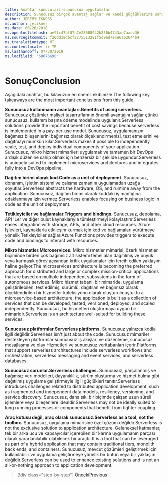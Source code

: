 ```yaml
---
title: Anahtar sunucuları-sunucusuz uygulamalar
description: Sunucusuz birçok avantaj sağlar ve kendi güçlüklerine sahiptir. Bu kılavuzdaki önemli nesnelerin Özeti.
author: JEREMYLIKNESS
ms.author: jeliknes
ms.date: 06/26/2018
ms.openlocfilehash: ae9fc47bf07a7e28688942b856b4743ae7aadc36
ms.sourcegitcommit: f20dd18dbcf2275513281f5d9ad7ece6a62644b4
ms.translationtype: MT
ms.contentlocale: tr-TR
ms.lasthandoff: 07/30/2019
ms.locfileid: "68676690"
---
```

# <a name="conclusion"></a><span data-ttu-id="256b8-104">Sonuç</span><span class="sxs-lookup"><span data-stu-id="256b8-104">Conclusion</span></span>

<span data-ttu-id="256b8-105">Aşağıdaki anahtar, bu kılavuzun en önemli ekibinizle.</span><span class="sxs-lookup"><span data-stu-id="256b8-105">The following key takeaways are the most important conclusions from this guide.</span></span>

<span data-ttu-id="256b8-106">**Sunucusuz kullanmanın avantajları.**</span><span class="sxs-lookup"><span data-stu-id="256b8-106">**Benefits of using serverless.**</span></span> <span data-ttu-id="256b8-107">Sunucusuz çözümler maliyet tasarruflarının önemli avantajını sağlar çünkü sunucusuz, kullanım başına ödeme modelinde uygulanır.</span><span class="sxs-lookup"><span data-stu-id="256b8-107">Serverless solutions provide the important benefit of cost savings because serverless is implemented in a pay-per-use model.</span></span> <span data-ttu-id="256b8-108">Sunucusuz, uygulamanızın bağımsız bileşenlerini bağımsız olarak ölçeklendirmenizi, test etmelerini ve dağıtmayı mümkün kılar.</span><span class="sxs-lookup"><span data-stu-id="256b8-108">Serverless makes it possible to independently scale, test, and deploy individual components of your application.</span></span> <span data-ttu-id="256b8-109">Sunucusuz, mikro hizmet mimarileri uygulamak ve tamamen bir DevOps ardışık düzenine sahip olmak için benzersiz bir şekilde uygundur.</span><span class="sxs-lookup"><span data-stu-id="256b8-109">Serverless is uniquely suited to implement microservices architectures and integrates fully into a DevOps pipeline.</span></span>

<span data-ttu-id="256b8-110">**Dağıtım birimi olarak kod.**</span><span class="sxs-lookup"><span data-stu-id="256b8-110">**Code as a unit of deployment.**</span></span> <span data-ttu-id="256b8-111">Sunucusuz, donanım, işletim sistemi ve çalışma zamanını uygulamadan uzağa soyutlar.</span><span class="sxs-lookup"><span data-stu-id="256b8-111">Serverless abstracts the hardware, OS, and runtime away from the application.</span></span> <span data-ttu-id="256b8-112">Sunucusuz, dağıtım birimi olarak koddaki iş mantığına odaklanmaya izin vermez.</span><span class="sxs-lookup"><span data-stu-id="256b8-112">Serverless enables focusing on business logic in code as the unit of deployment.</span></span>

<span data-ttu-id="256b8-113">**Tetikleyiciler ve bağlamalar.**</span><span class="sxs-lookup"><span data-stu-id="256b8-113">**Triggers and bindings.**</span></span> <span data-ttu-id="256b8-114">Sunucusuz, depolama, API 'Ler ve diğer bulut kaynaklarıyla tümleştirmeyi kolaylaştırır.</span><span class="sxs-lookup"><span data-stu-id="256b8-114">Serverless eases integration with storage, APIs, and other cloud resources.</span></span> <span data-ttu-id="256b8-115">Azure Işlevleri, kaynaklarla etkileşim kurmak için kod ve bağlamaları yürütmeye yönelik Tetikleyiciler sağlar.</span><span class="sxs-lookup"><span data-stu-id="256b8-115">Azure Functions provides triggers to execute code and bindings to interact with resources.</span></span>

<span data-ttu-id="256b8-116">**Mikro hizmetler.**</span><span class="sxs-lookup"><span data-stu-id="256b8-116">**Microservices.**</span></span> <span data-ttu-id="256b8-117">Mikro hizmetler mimarisi, özerk hizmetler biçiminde birden çok bağımsız alt sistemi temel alan dağıtılmış ve büyük veya karmaşık görev açısından kritik uygulamalar için tercih edilen yaklaşım haline geliyor.</span><span class="sxs-lookup"><span data-stu-id="256b8-117">The microservices architecture is becoming the preferred approach for distributed and large or complex mission-critical applications that are based on multiple independent subsystems in the form of autonomous services.</span></span> <span data-ttu-id="256b8-118">Mikro hizmet tabanlı bir mimaride, uygulama geliştirilebilen, test edilmiş, sürümlü, dağıtılan ve bağımsız olarak ölçeklendirilen bir hizmetler koleksiyonu olarak oluşturulmuştur.</span><span class="sxs-lookup"><span data-stu-id="256b8-118">In a microservice-based architecture, the application is built as a collection of services that can be developed, tested, versioned, deployed, and scaled independently.</span></span> <span data-ttu-id="256b8-119">Sunucusuz, bu hizmetleri oluşturmaya uygun bir mimaridir.</span><span class="sxs-lookup"><span data-stu-id="256b8-119">Serverless is an architecture well-suited for building these services.</span></span>

<span data-ttu-id="256b8-120">**Sunucusuz platformlar.**</span><span class="sxs-lookup"><span data-stu-id="256b8-120">**Serverless platforms.**</span></span> <span data-ttu-id="256b8-121">Sunucusuz yalnızca kodla ilgili değildir.</span><span class="sxs-lookup"><span data-stu-id="256b8-121">Serverless isn't just about the code.</span></span> <span data-ttu-id="256b8-122">Sunucusuz mimariler destekleyen platformlar sunucusuz iş akışları ve düzenleme, sunucusuz mesajlaşma ve olay Hizmetleri ve sunucusuz veritabanları içerir.</span><span class="sxs-lookup"><span data-stu-id="256b8-122">Platforms that support serverless architectures include serverless workflows and orchestration, serverless messaging and event services, and serverless databases.</span></span>

<span data-ttu-id="256b8-123">**Sunucusuz sorunlar.**</span><span class="sxs-lookup"><span data-stu-id="256b8-123">**Serverless challenges.**</span></span> <span data-ttu-id="256b8-124">Sunucusuz, parçalanmış ve bağımsız veri modelleri, dayanıklılık, sürüm oluşturma ve hizmet bulma gibi dağıtılmış uygulama geliştirmeyle ilgili güçlükleri tanıtır.</span><span class="sxs-lookup"><span data-stu-id="256b8-124">Serverless introduces challenges related to distributed application development, such as fragmented and independent data models, resiliency, versioning, and service discovery.</span></span> <span data-ttu-id="256b8-125">Sunucusuz, daha sıkı bir biçimde çalışan uzun süreli işlemlere veya bileşenlere idealdir.</span><span class="sxs-lookup"><span data-stu-id="256b8-125">Serverless may not be ideally suited to long running processes or components that benefit from tighter coupling.</span></span>

<span data-ttu-id="256b8-126">**Araç kutusu değil, araç olarak sunucusuz.**</span><span class="sxs-lookup"><span data-stu-id="256b8-126">**Serverless as a tool, not the toolbox.**</span></span> <span data-ttu-id="256b8-127">Sunucusuz, uygulama mimarisine özel çözüm değildir.</span><span class="sxs-lookup"><span data-stu-id="256b8-127">Serverless is not the exclusive solution to application architecture.</span></span> <span data-ttu-id="256b8-128">Geleneksel katmanlar, tek bir arka ucu ve kapsayıcılar içerebilen bir karma uygulamanın parçası olarak yararlanılabilir olabilecek bir araçtır.</span><span class="sxs-lookup"><span data-stu-id="256b8-128">It is a tool that can be leveraged as part of a hybrid application that may contain traditional tiers, monolith back ends, and containers.</span></span> <span data-ttu-id="256b8-129">Sunucusuz, mevcut çözümleri geliştirmek için kullanılabilir ve uygulama geliştirmeye yönelik bir bütün veya bir yaklaşım değildir.</span><span class="sxs-lookup"><span data-stu-id="256b8-129">Serverless can be used to enhance existing solutions and is not an all-or-nothing approach to application development.</span></span>

>[!div class="step-by-step"]
>[<span data-ttu-id="256b8-130">Önceki</span><span class="sxs-lookup"><span data-stu-id="256b8-130">Previous</span></span>](serverless-business-scenarios.md)
